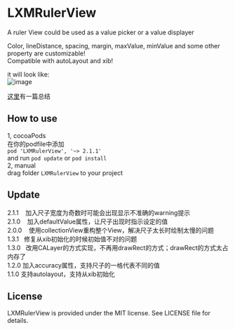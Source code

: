 # LXMRulerView
A ruler View could be used as a value picker or a value displayer    

Color, lineDistance, spacing, margin, maxValue, minValue and some other property are customizable!     
Compatible with autoLayout and xib!

it will look like:    
![image](https://github.com/Phelthas/LXMRulerView/blob/master/Screenshots/rulerView.gif)       

[这里](http://www.cnblogs.com/Phelthas/p/5697166.html)有一篇总结    


## How to use   
1, cocoaPods    
在你的podfile中添加        
`pod 'LXMRulerView', '~> 2.1.1'`    
and run `pod update` or `pod install`    
2, manual    
drag folder `LXMRulerView` to your project


## Update
2.1.1    加入尺子宽度为奇数时可能会出现显示不准确的warning提示    
2.1.0    加入defaultValue属性，让尺子出现时指示设定的值    
2.0.0    使用collectionView重构整个View，解决尺子太长时绘制太慢的问题    
1.3.1    修复从xib初始化的时候初始值不对的问题        
1.3.0    改用CALayer的方式实现，不再用drawRect的方式；drawRect的方式太占内存了    
1.2.0    加入accuracy属性，支持尺子的一格代表不同的值    
1.1.0    支持autolayout，支持从xib初始化    




## License
LXMRulerView is provided under the MIT license. See LICENSE file for details.
